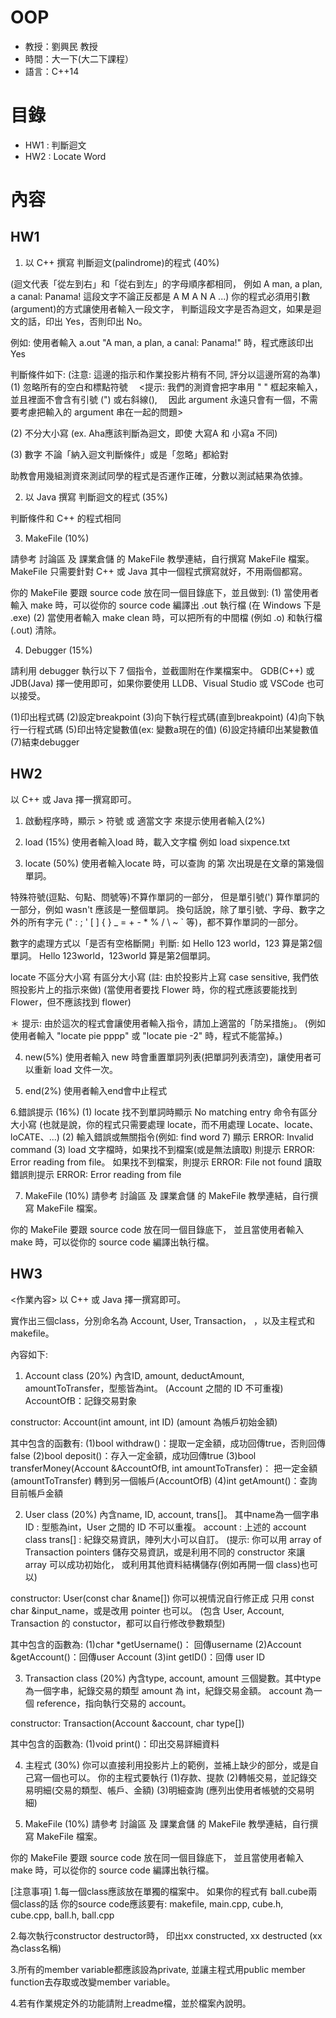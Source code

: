 # OOP

* 教授：劉興民 教授
* 時間：大一下(大二下課程）
* 語言：C++14


# 目錄
* HW1 : 判斷迴文
* HW2 : Locate Word

# 內容
## HW1
1. 以 C++ 撰寫 判斷迴文(palindrome)的程式 (40%)

(迴文代表「從左到右」和「從右到左」的字母順序都相同，
例如 A man, a plan, a canal: Panama! 這段文字不論正反都是 A M A N A ...)
你的程式必須用引數(argument)的方式讓使用者輸入一段文字，
判斷這段文字是否為迴文，如果是迴文的話，印出 Yes，否則印出 No。

例如:
使用者輸入 a.out "A man, a plan, a canal: Panama!" 時，程式應該印出 Yes

判斷條件如下: (注意: 這邊的指示和作業投影片稍有不同, 評分以這邊所寫的為準)
(1) 忽略所有的空白和標點符號
　<提示: 我們的測資會把字串用 " " 框起來輸入，並且裡面不會含有引號 (") 或右斜線(\), 
　因此 argument 永遠只會有一個，不需要考慮把輸入的 argument 串在一起的問題>

(2) 不分大小寫 (ex. Aha應該判斷為迴文，即使 大寫A 和 小寫a 不同)

(3) 數字 不論「納入迴文判斷條件」或是「忽略」都給對

助教會用幾組測資來測試同學的程式是否運作正確，分數以測試結果為依據。

2. 以 Java 撰寫 判斷迴文的程式 (35%)

判斷條件和 C++ 的程式相同

3. MakeFile (10%)

請參考 討論區 及 課業倉儲 的 MakeFile 教學連結，自行撰寫 MakeFile 檔案。
MakeFile 只需要針對 C++ 或 Java 其中一個程式撰寫就好，不用兩個都寫。

你的 MakeFile 要跟 source code 放在同一個目錄底下，並且做到:
(1) 當使用者輸入 make 時，可以從你的 source code 編譯出 .out 執行檔 (在 Windows 下是 .exe)
(2) 當使用者輸入 make clean 時，可以把所有的中間檔 (例如 .o) 和執行檔 (.out) 清除。

4. Debugger (15%)

請利用 debugger 執行以下 7 個指令，並截圖附在作業檔案中。
GDB(C++) 或 JDB(Java) 擇一使用即可，如果你要使用 LLDB、Visual Studio 或 VSCode 也可以接受。

(1)印出程式碼
(2)設定breakpoint
(3)向下執行程式碼(直到breakpoint)
(4)向下執行一行程式碼
(5)印出特定變數值(ex: 變數a現在的值)
(6)設定持續印出某變數值
(7)結束debugger


## HW2
以 C++ 或 Java 擇一撰寫即可。

1. 啟動程序時，顯示 > 符號 或 適當文字 來提示使用者輸入(2%)

2. load (15%)
使用者輸入load <filename>時，載入文字檔
例如 load sixpence.txt

3. locate (50%)
使用者輸入locate <word> <n>時，可以查詢 <word> 的第 <n> 次出現是在文章的第幾個單詞。

特殊符號(逗點、句點、問號等)不算作單詞的一部分，
但是單引號(') 算作單詞的一部分，例如 wasn't 應該是一整個單詞。
換句話說，除了單引號、字母、數字之外的所有字元 (" : ; ' [ ] { } _ = + - * % / \ ~ ` 等)，都不算作單詞的一部分。

數字的處理方式以「是否有空格斷開」判斷:
如 Hello 123 world，123 算是第2個單詞。
Hello 123world，123world 算是第2個單詞。

locate 不區分大小寫 有區分大小寫 (註: 由於投影片上寫 case sensitive, 我們依照投影片上的指示來做)
(當使用者要找 Flower 時，你的程式應該要能找到 Flower，但不應該找到 flower)

＊ 提示: 由於這次的程式會讓使用者輸入指令，請加上適當的「防呆措施」。
(例如使用者輸入 "locate pie pppp" 或 "locate pie -2" 時，程式不能當掉。)

4. new(5%)
使用者輸入 new 時會重置單詞列表(把單詞列表清空)，讓使用者可以重新 load 文件一次。

5. end(2%)
使用者輸入end會中止程式

6.錯誤提示 (16%)
(1) locate 找不到單詞時顯示 No matching entry
命令有區分大小寫 (也就是說，你的程式只需要處理 locate，而不用處理 Locate、locate、loCATE、...)
(2) 輸入錯誤或無關指令(例如: find word 7) 顯示 ERROR: Invalid command
(3) load 文字檔時，如果找不到檔案(或是無法讀取) 則提示 ERROR: Error reading from file。
如果找不到檔案，則提示 ERROR: File not found
讀取錯誤則提示 ERROR: Error reading from file

7. MakeFile (10%)
請參考 討論區 及 課業倉儲 的 MakeFile 教學連結，自行撰寫 MakeFile 檔案。

你的 MakeFile 要跟 source code 放在同一個目錄底下，
並且當使用者輸入 make 時，可以從你的 source code 編譯出執行檔。

## HW3
<作業內容>
以 C++ 或 Java 擇一撰寫即可。

實作出三個class，分別命名為 Account, User, Transaction，
，以及主程式和 makefile。

內容如下:

1. Account class (20%)
內含ID, amount, deductAmount, amountToTransfer，型態皆為int。 (Account 之間的 ID 不可重複)
AccountOfB：記錄交易對象

constructor:
Account(int amount, int ID) (amount 為帳戶初始金額)

其中包含的函數有:
(1)bool withdraw()：提取一定金額，成功回傳true，否則回傳false
(2)bool deposit()：存入一定金額，成功回傳true
(3)bool transferMoney(Account &AccountOfB, int amountToTransfer)：
把一定金額(amountToTransfer) 轉到另一個帳戶(AccountOfB)
(4)int getAmount()：查詢目前帳戶金額

2. User class (20%)
內含name, ID, account, trans[]。
其中name為一個字串
ID : 型態為int，User 之間的 ID 不可以重複。
account : 上述的 account class
trans[] : 紀錄交易資訊，陣列大小可以自訂。
(提示: 你可以用 array of Transaction pointers 儲存交易資訊，或是利用不同的 constructor 來讓 array 可以成功初始化，
或利用其他資料結構儲存(例如再開一個 class)也可以)

constructor:
User(const char &name[])
你可以視情況自行修正成 只用 const char &input_name，或是改用 pointer 也可以。
(包含 User, Account, Transaction 的 constuctor，都可以自行修改參數類型)

其中包含的函數為:
(1)char *getUsername()： 回傳username
(2)Account &getAccount()：回傳user Account
(3)int getID()：回傳 user ID

3. Transaction class (20%)
內含type, account, amount 三個變數。其中type為一個字串，紀錄交易的類型
amount 為 int，紀錄交易金額。
account 為一個 reference，指向執行交易的 account。

constructor:
Transaction(Account &account, char type[])

其中包含的函數為:
(1)void print()：印出交易詳細資料 


4. 主程式 (30%)
你可以直接利用投影片上的範例，並補上缺少的部分，或是自己寫一個也可以。
你的主程式要執行
(1)存款、提款
(2)轉帳交易，並記錄交易明細(交易的類型、帳戶、金額)
(3)明細查詢 (應列出使用者帳號的交易明細)

5. MakeFile (10%)
請參考 討論區 及 課業倉儲 的 MakeFile 教學連結，自行撰寫 MakeFile 檔案。

你的 MakeFile 要跟 source code 放在同一個目錄底下，
並且當使用者輸入 make 時，可以從你的 source code 編譯出執行檔。

[注意事項]
1.每一個class應該放在單獨的檔案中。
如果你的程式有 ball.cube兩個class的話
你的source code應該要有:
makefile, main.cpp, cube.h, cube.cpp, ball.h, ball.cpp

2.每次執行constructor destructor時，
印出xx constructed, xx destructed (xx為class名稱)

3.所有的member variable都應該設為private,
並讓主程式用public member function去存取或改變member variable。

4.若有作業規定外的功能請附上readme檔，並於檔案內說明。